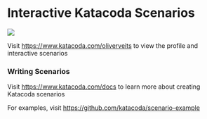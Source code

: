 # Interactive Katacoda Scenarios

[![](http://shields.katacoda.com/katacoda/oliverveits/count.svg)](https://www.katacoda.com/oliverveits "Get your profile on Katacoda.com")

Visit https://www.katacoda.com/oliverveits to view the profile and interactive scenarios

### Writing Scenarios
Visit https://www.katacoda.com/docs to learn more about creating Katacoda scenarios

For examples, visit https://github.com/katacoda/scenario-example

